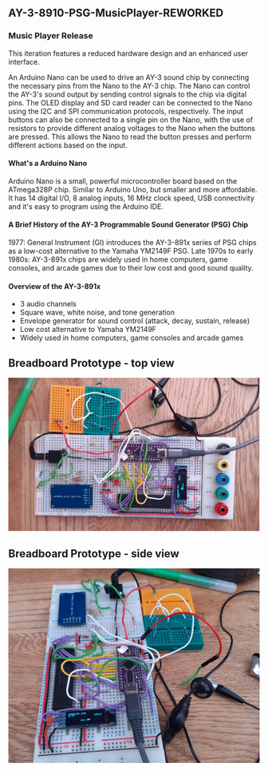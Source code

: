 ## AY-3-8910-PSG-MusicPlayer-REWORKED

### Music Player Release
This iteration features a reduced hardware design and an enhanced user interface.

An Arduino Nano can be used to drive an AY-3 sound chip by connecting the necessary pins from the Nano to the AY-3 chip. The Nano can control the AY-3's sound output by sending control signals to the chip via digital pins. The OLED display and SD card reader can be connected to the Nano using the I2C and SPI communication protocols, respectively. The input buttons can also be connected to a single pin on the Nano, with the use of resistors to provide different analog voltages to the Nano when the buttons are pressed. This allows the Nano to read the button presses and perform different actions based on the input.

#### What's a Arduino Nano
Arduino Nano is a small, powerful microcontroller board based on the ATmega328P chip. Similar to Arduino Uno, but smaller and more affordable. It has 14 digital I/O, 8 analog inputs, 16 MHz clock speed, USB connectivity and it's easy to program using the Arduino IDE. 

#### A Brief History of the AY-3 Programmable Sound Generator (PSG) Chip
1977: General Instrument (GI) introduces the AY-3-891x series of PSG chips as a low-cost alternative to the Yamaha YM2149F PSG.
Late 1970s to early 1980s: AY-3-891x chips are widely used in home computers, game consoles, and arcade games due to their low cost and good sound quality.

#### Overview of the AY-3-891x
- 3 audio channels
- Square wave, white noise, and tone generation
- Envelope generator for sound control (attack, decay, sustain, release)
- Low cost alternative to Yamaha YM2149F
- Widely used in home computers, game consoles and arcade games

## Breadboard Prototype - top view
![OLED](/AY-3-8910-PSG-MusicPlayerREWORKED/Pictures_Prototyping/BreadboardPrototypePic1.png)  

## Breadboard Prototype - side view
![OLED](/AY-3-8910-PSG-MusicPlayerREWORKED/Pictures_Prototyping/BreadboardPrototypePic2.png) 

